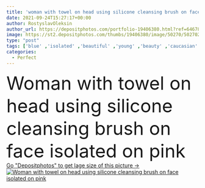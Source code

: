 ```yaml
---
title: 'woman with towel on head using silicone cleansing brush on face isolated on pink'
date: 2021-09-24T15:27:17+00:00
author: RostyslavOleksin
author_url: https://depositphotos.com/portfolio-19406380.html?ref=64678756
image: https://st2.depositphotos.com/thumbs/19406380/image/50270/502702242/api_thumb_450.jpg?forcejpeg=true
type: "post"
tags: ['blue' ,'isolated' ,'beautiful' ,'young' ,'beauty' ,'caucasian' ,'head' ,'wellbeing' ,'face' ,'care' ,'towel' ,'electric' ,'skin' ,'pink' ,'pretty' ,'woman' ,'device' ,'brush' ,'cosmetic' ,'skincare' ,'clean' ,'purity' ,'perfect' ,'attractive' ,'routine' ,'wellness' ,'gadget' ,'silicone' ,'use' ,'cleanser' ,'pampering' ,'terry' ,'cleansing' ,'copy space' ,'one person' ,'Studio Shot' ,'lip balm' ]
categories: 
  - Perfect
---
```

<div aling="center">
            <font size="60"> Woman with towel on head using silicone cleansing brush on face isolated on pink</font>   
</div>
<div>
    <a href='https://st2.depositphotos.com/thumbs/19406380/image/50270/502702242/api_thumb_450.jpg?forcejpeg=true?ref=64678756' target=_blank > Go "Depositphotos" to get lage size of this picture ->
        <img href='https://st2.depositphotos.com/thumbs/19406380/image/50270/502702242/api_thumb_450.jpg?forcejpeg=true?ref=64678756' src='https://st2.depositphotos.com/19406380/50270/i/950/depositphotos_502702242-stock-photo-woman-towel-head-using-silicone.jpg?forcejpeg=true' alt='Woman with towel on head using silicone cleansing brush on face isolated on pink' >
    </a>
</div>
